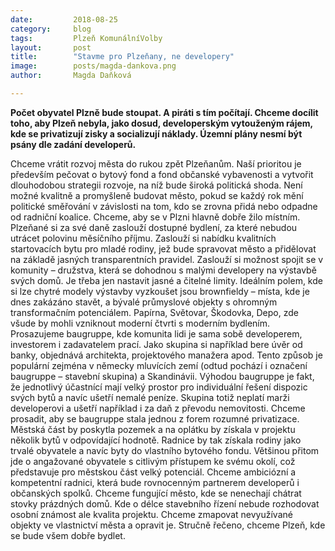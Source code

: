 ```yaml
---
date:         2018-08-25
category:     blog
tags:         Plzeň KomunálníVolby
layout:       post
title:        "Stavme pro Plzeňany, ne developery" 
image:        posts/magda-dankova.png
author:       Magda Daňková

---
```

**Počet obyvatel Plzně bude stoupat. A piráti s tím počítají. Chceme docílit toho, aby Plzeň nebyla,
jako dosud, developerským vytouženým rájem, kde se privatizují zisky a socializují náklady.
 Územní plány nesmí být psány dle zadání developerů.**  
  
Chceme vrátit rozvoj města do rukou zpět Plzeňanům. Naší prioritou je především pečovat o bytový
fond a fond občanské vybavenosti a vytvořit dlouhodobou strategii rozvoje, na níž bude široká
politická shoda. Není možné kvalitně a promyšleně budovat město, pokud se každý rok mění politické
směřování v závislosti na tom, kdo se zrovna přidá nebo odpadne od radniční koalice.
Chceme, aby se v Plzni hlavně dobře žilo místním. Plzeňané si za své daně zaslouží dostupné bydlení, za
které nebudou utrácet polovinu měsíčního příjmu. Zaslouží si nabídku kvalitních startovacích bytu
pro mladé rodiny, jež bude spravovat město a přidělovat na základě jasných transparentních pravidel.
Zaslouží si možnost spojit se v komunity – družstva, která se dohodnou s malými developery na
výstavbě svých domů. Je třeba jen nastavit jasné a čitelné limity.
Ideálním polem, kde si lze chytré modely výstavby vyzkoušet jsou brownfieldy – místa, kde je dnes
zakázáno stavět, a bývalé průmyslové objekty s ohromným transformačním potenciálem. Papírna,
Světovar, Škodovka, Depo, zde všude by mohli vzniknout moderní čtvrti s moderním bydlením.
Prosazujeme baugruppe, kde komunita lidi je sama sobě developerem, investorem i zadavatelem
prací. Jako skupina si například bere úvěr od banky, objednává architekta, projektového manažera
apod. Tento způsob je populární zejména v německy mluvících zemí (odtud pochází i označení
baugruppe – stavební skupina) a Skandinávii. Výhodou baugruppe je fakt, že jednotlivý účastnící mají
velký prostor pro individuální řešení dispozic svých bytů a navíc ušetří nemalé peníze. Skupina totiž
neplatí marži developerovi a ušetří například i za daň z převodu nemovitosti. Chceme prosadit, aby se
baugruppe stala jednou z forem rozumné privatizace. Městská část by poskytla pozemek a na
oplátku by získala v projektu několik bytů v odpovídající hodnotě. Radnice by tak získala rodiny jako
trvalé obyvatele a navíc byty do vlastního bytového fondu. Většinou přitom jde o angažované
obyvatele s citlivým přístupem ke svému okolí, což představuje pro městskou část velký potenciál.
Chceme ambiciózní a kompetentní radnici, která bude rovnocenným partnerem developerů i
občanských spolků. Chceme fungující město, kde se nenechají chátrat stovky prázdných domů. Kde o
délce stavebního řízení nebude rozhodovat osobní známost ale kvalita projektu. Chceme zmapovat
nevyužívané objekty ve vlastnictví města a opravit je. Stručně řečeno, chceme Plzeň, kde se bude
všem dobře bydlet.